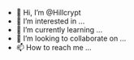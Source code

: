 - 👋 Hi, I’m @Hillcrypt
- 👀 I’m interested in ...
- 🌱 I’m currently learning ...
- 💞️ I’m looking to collaborate on ...
- 📫 How to reach me ...

<!---
Hillcrypt/Hillcrypt is a ✨ special ✨ repository because its `README.md` (this file) appears on your GitHub profile.
You can click the Preview link to take a look at your changes.
--->
